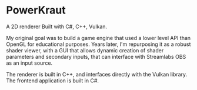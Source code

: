 # PowerKraut
A 2D renderer Built with C#, C++, Vulkan.

My original goal was to build a game engine that used a lower level API than OpenGL for educational purposes. Years later, I'm repurposing it as a robust shader viewer, with a GUI that allows dynamic creation of shader parameters and secondary inputs, that can interface with Streamlabs OBS as an input source.

The renderer is built in C++, and interfaces directly with the Vulkan library. The frontend application is built in C#.
